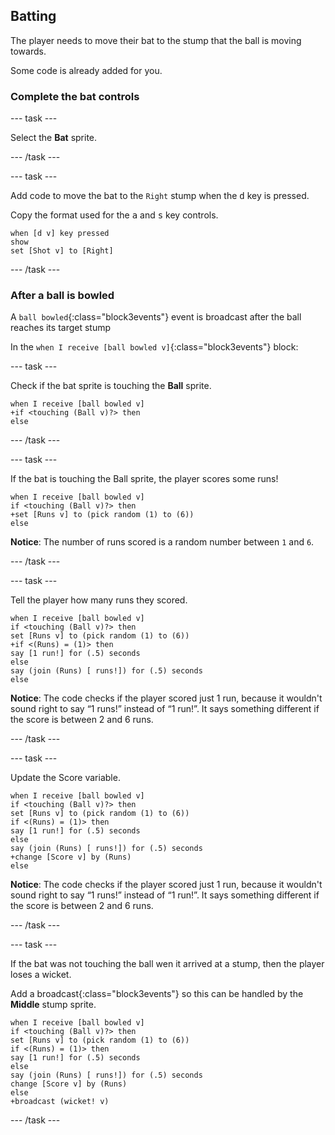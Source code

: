 ## Batting

The player needs to move their bat to the stump that the ball is moving towards.

Some code is already added for you.

### Complete the bat controls

--- task ---

Select the **Bat** sprite.

--- /task ---

--- task ---

Add code to move the bat to the `Right` stump when the <kbd>d</kbd> key is pressed.

Copy the format used for the <kbd>a</kbd> and <kbd>s</kbd> key controls.

```blocks3
when [d v] key pressed
show
set [Shot v] to [Right]
```

--- /task ---

### After a ball is bowled

A `ball bowled`{:class="block3events"} event is broadcast after the ball reaches its target stump

In the `when I receive [ball bowled v]`{:class="block3events"} block:

--- task ---

Check if the bat sprite is touching the **Ball** sprite.

```blocks3
when I receive [ball bowled v]
+if <touching (Ball v)?> then
else
```

--- /task ---

--- task ---

If the bat is touching the Ball sprite, the player scores some runs!

```blocks3
when I receive [ball bowled v]
if <touching (Ball v)?> then
+set [Runs v] to (pick random (1) to (6))
else
```

**Notice**: The number of runs scored is a random number between `1` and `6`.

--- /task ---

--- task ---

Tell the player how many runs they scored.

```blocks3
when I receive [ball bowled v]
if <touching (Ball v)?> then
set [Runs v] to (pick random (1) to (6))
+if <(Runs) = (1)> then
say [1 run!] for (.5) seconds
else
say (join (Runs) [ runs!]) for (.5) seconds
else
```

**Notice**: The code checks if the player scored just 1 run, because it wouldn't sound right to say “1 runs!” instead of “1 run!”. It says something different if the score is between 2 and 6 runs.

--- /task ---

--- task ---

Update the Score variable.

```blocks3
when I receive [ball bowled v]
if <touching (Ball v)?> then
set [Runs v] to (pick random (1) to (6))
if <(Runs) = (1)> then
say [1 run!] for (.5) seconds
else
say (join (Runs) [ runs!]) for (.5) seconds
+change [Score v] by (Runs)
else
```

**Notice**: The code checks if the player scored just 1 run, because it wouldn't sound right to say “1 runs!” instead of “1 run!”. It says something different if the score is between 2 and 6 runs.

--- /task ---

--- task ---

If the bat was not touching the ball wen it arrived at a stump, then the player loses a wicket.

Add a broadcast{:class="block3events"} so this can be handled by the **Middle** stump sprite.

```blocks3
when I receive [ball bowled v]
if <touching (Ball v)?> then
set [Runs v] to (pick random (1) to (6))
if <(Runs) = (1)> then
say [1 run!] for (.5) seconds
else
say (join (Runs) [ runs!]) for (.5) seconds
change [Score v] by (Runs)
else
+broadcast (wicket! v)
```

--- /task ---